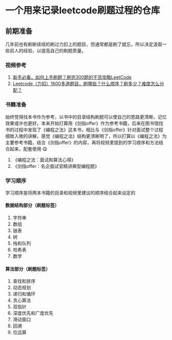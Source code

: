 # 一个用来记录leetcode刷题过程的仓库

## 前期准备

几年前也有断断续续的刷过力扣上的题目，但通常都是刷了就忘，所以决定汲取一些前人的经验，以提高自己的刷题质量。

### 视频参考
1. [新手必看，如何上手刷题？刷完300题的干货攻略LeetCode](https://www.bilibili.com/video/BV1yi4y1M7b6/?spm_id_from=333.337.search-card.all.click&vd_source=282f37391013c05220098e8ba9716446)
2. [Leetcode（力扣）1600多道题目，刷哪些？什么顺序？刷多少？难度怎么分配？](https://www.bilibili.com/video/BV1UA411q7cL/?spm_id_from=333.788.top_right_bar_window_history.content.click&vd_source=282f37391013c05220098e8ba9716446)

### 书籍准备
始终觉得找本书作为参考，以书中的目录结构刷题可以使自己的思路更清晰，记忆效果或许也更好。本来开始打算用《剑指offer》作为参考书籍，后来在图书馆找书的过程中发现了《编程之法》这本书，相比与《剑指offer》针对面试整个过程细致入微的讲解，感觉《编程之法》结构更清晰明了，所以打算以《编程之法》为主要参考书籍，结合《剑指offer》的内容，再将视频里提到的学习顺序和方法结合起来，配套使用 😋
1. 《编程之法：面试和算法心得》
2. 《剑指offer：名企面试官精讲典型编程题》 

### 学习顺序
学习顺序是将两本书籍的目录和视频里建议的顺序结合起来设定的
#### 数据结构部分（刷题标签）
1. 字符串
2. 数组
3. 链表
4. 树
5. 栈和队列
6. 哈希表
7. 数学
#### 算法部分（刷题标签）
1. 查找和排序
2. 动态规划
3. 递归和循环
4. 贪心算法
5. 双指针
6. 深度优先和广度优先
7. 滑动窗口
8. 回溯
9. 位运算
